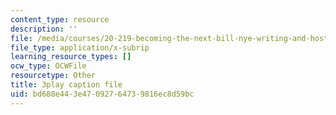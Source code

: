```yaml
---
content_type: resource
description: ''
file: /media/courses/20-219-becoming-the-next-bill-nye-writing-and-hosting-the-educational-show-january-iap-2015/bd688e443e47092764739816ec8d59bc_VHyCh1mDneE.srt
file_type: application/x-subrip
learning_resource_types: []
ocw_type: OCWFile
resourcetype: Other
title: 3play caption file
uid: bd688e44-3e47-0927-6473-9816ec8d59bc
---
```

